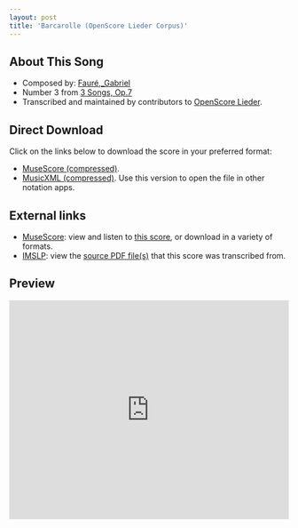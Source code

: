 ```yaml
---
layout: post
title: 'Barcarolle (OpenScore Lieder Corpus)'
---
```


## About This Song

- Composed by: [Fauré,_Gabriel](https://fourscoreandmore.org/openscore/lieder/Fauré,_Gabriel)
- Number 3 from [3 Songs, Op.7](https://fourscoreandmore.org/openscore/lieder/Fauré,_Gabriel/3_Songs,_Op.7)
- Transcribed and maintained by contributors to [OpenScore Lieder].

[OpenScore Lieder]: https://musescore.com/openscore-lieder-corpus

## Direct Download

Click on the links below to download the score in your preferred format:
- [MuseScore (compressed)](https://github.com/openscore/lieder/blob/main/scores/Fauré,_Gabriel/3_Songs,_Op.7/3_Barcarolle/lc6772888.mscz?raw=true).
- [MusicXML (compressed)](https://github.com/openscore/lieder/blob/main/scores/Fauré,_Gabriel/3_Songs,_Op.7/3_Barcarolle/lc6772888.mxl?raw=true). Use this version to open the file in other notation apps.

## External links

- [MuseScore]: view and listen to [this score][MuseScore], or download in a variety of formats.
- [IMSLP]: view the [source PDF file(s)][IMSLP] that this score was transcribed from.

[MuseScore]: https://musescore.com/score/6772888
[IMSLP]: https://imslp.org/wiki/Special:ReverseLookup/24051

## Preview

<iframe width="100%" height="394" src="https://musescore.com/openscore-lieder-corpus/scores/6772888/embed" frameborder="0" allowfullscreen allow="autoplay; fullscreen"></iframe>

